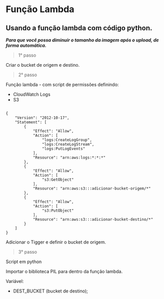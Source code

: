 # Função Lambda 

## Usando a função lambda com código python.

***Para que você possa diminuir o tamanho da imagem após o upload,
de forma automática.***

> 1° passo

Criar o bucket de origem e destino.

> 2° passo

Função lambda - com script de permissões definindo:

- CloudWatch Logs
- S3

```

{
    "Version": "2012-10-17",
    "Statement": [
        {
            "Effect": "Allow",
            "Action": [
                "logs:CreateLogGroup",
                "logs:CreateLogStream",
                "logs:PutLogEvents"
            ],
            "Resource": "arn:aws:logs:*:*:*"
        },
        {
            "Effect": "Allow",
            "Action": [
                "s3:GetObject"
            ],
            "Resource": "arn:aws:s3:::adicionar-bucket-origem/*"
        },
        {
            "Effect": "Allow",
            "Action": [
                "s3:PutObject"
            ],
            "Resource": "arn:aws:s3:::adicionar-bucket-destino/*"
        }
    ]
}

```

Adicionar o Tigger e definir o bucket de origem.


> 3° passo

Script em python

Importar o biblioteca PIL para dentro da função lambda.

Variável:

- DEST_BUCKET (bucket de destino);